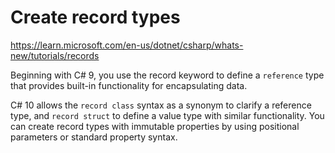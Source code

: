 # Create record types
https://learn.microsoft.com/en-us/dotnet/csharp/whats-new/tutorials/records

Beginning with C# 9, you use the record keyword to define a `reference` type that provides built-in functionality for encapsulating data. 

C# 10 allows the `record class` syntax as a synonym to clarify a reference type, and `record struct` to define a value type with similar functionality. You can create record types with immutable properties by using positional parameters or standard property syntax.